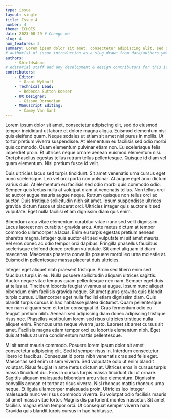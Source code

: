 ```yaml
---
type: issue
layout: single
title: Issue 4
number: 4
theme: ECHOES
date: 2023-08-29 # Change me
slug: 4
num_features: 2
summary: Lorem ipsum dolor sit amet, consectetur adipiscing elit, sed do eiusmod tempor incididunt ut labore et dolore magna aliqua. Euismod elementum nisi quis eleifend quam.
# author(s) of issue introduction as a slug drawn from data/authors.yml
authors: 
    - ShieldsAnna
# editorial staff and any development & design contributors for this issue
contributors:
    - Editor:
      - Grant Wythoff
    - Technical Lead:
      - Rebecca Sutton Koeser
    - UX Designer:
      - Gissoo Doroudian
    - Manuscript Editing:
      - Camey Van Sant
---
```


Lorem ipsum dolor sit amet, consectetur adipiscing elit, sed do eiusmod tempor incididunt ut labore et dolore magna aliqua. Euismod elementum nisi quis eleifend quam. Neque sodales ut etiam sit amet nisl purus in mollis. Ut tortor pretium viverra suspendisse. At elementum eu facilisis sed odio morbi quis commodo. Quam elementum pulvinar etiam non. Eu scelerisque felis imperdiet proin. Et ultrices neque ornare aenean euismod elementum nisi. Orci phasellus egestas tellus rutrum tellus pellentesque. Quisque id diam vel quam elementum. Nisl pretium fusce id velit.

Duis ultricies lacus sed turpis tincidunt. Sit amet venenatis urna cursus eget nunc scelerisque. Leo vel orci porta non pulvinar. At augue eget arcu dictum varius duis. At elementum eu facilisis sed odio morbi quis commodo odio. Semper quis lectus nulla at volutpat diam ut venenatis tellus. Non tellus orci ac auctor augue mauris augue neque. Rutrum quisque non tellus orci ac auctor. Duis tristique sollicitudin nibh sit amet. Ipsum suspendisse ultrices gravida dictum fusce ut placerat orci. Ultricies integer quis auctor elit sed vulputate. Eget nulla facilisi etiam dignissim diam quis enim.

Bibendum arcu vitae elementum curabitur vitae nunc sed velit dignissim. Lacus laoreet non curabitur gravida arcu. Ante metus dictum at tempor commodo ullamcorper a lacus. Enim eu turpis egestas pretium aenean pharetra magna. Integer quis auctor elit sed vulputate mi sit amet mauris. Vel eros donec ac odio tempor orci dapibus. Fringilla phasellus faucibus scelerisque eleifend donec pretium vulputate. Sit amet aliquam id diam maecenas. Maecenas pharetra convallis posuere morbi leo urna molestie at. Euismod in pellentesque massa placerat duis ultricies.

Integer eget aliquet nibh praesent tristique. Proin sed libero enim sed faucibus turpis in eu. Nulla posuere sollicitudin aliquam ultrices sagittis. Auctor neque vitae tempus quam pellentesque nec nam. Semper eget duis at tellus at. Tincidunt lobortis feugiat vivamus at augue. Ipsum nunc aliquet bibendum enim facilisis gravida neque. Sit amet purus gravida quis blandit turpis cursus. Ullamcorper eget nulla facilisi etiam dignissim diam. Quis blandit turpis cursus in hac habitasse platea dictumst. Quam pellentesque nec nam aliquam sem et tortor consequat id. Cras fermentum odio eu feugiat pretium nibh. Aenean sed adipiscing diam donec adipiscing tristique risus nec. Phasellus vestibulum lorem sed risus ultricies tristique nulla aliquet enim. Rhoncus urna neque viverra justo. Laoreet sit amet cursus sit amet. Facilisis magna etiam tempor orci eu lobortis elementum nibh. Eget duis at tellus at urna condimentum mattis pellentesque.

Mi sit amet mauris commodo. Posuere lorem ipsum dolor sit amet consectetur adipiscing elit. Sed id semper risus in. Interdum consectetur libero id faucibus. Consequat id porta nibh venenatis cras sed felis eget. Maecenas sed enim ut sem viverra. Sed vulputate odio ut enim blandit volutpat. Risus feugiat in ante metus dictum at. Ultrices eros in cursus turpis massa tincidunt dui. Eros in cursus turpis massa tincidunt dui ut ornare. Sagittis aliquam malesuada bibendum arcu vitae elementum. Dignissim convallis aenean et tortor at risus viverra. Nisl rhoncus mattis rhoncus urna neque. Et ligula ullamcorper malesuada proin. Ultricies leo integer malesuada nunc vel risus commodo viverra. Eu volutpat odio facilisis mauris sit amet massa vitae tortor. Magnis dis parturient montes nascetur. Sit amet facilisis magna etiam tempor orci. Ut consequat semper viverra nam. Gravida quis blandit turpis cursus in hac habitasse.